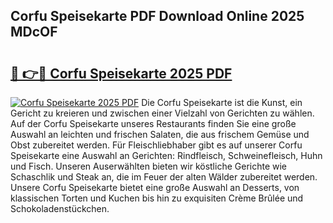 ## Corfu Speisekarte PDF Download Online 2025 MDcOF

# <h2><a href="http://gc95l6u.nevu.top/?p=Corfu+Speisekarte">🔗 👉🔴 Corfu Speisekarte 2025 PDF</a></h2>

[![Corfu Speisekarte 2025 PDF](https://i.imgur.com/dBaPXMq.png)](http://gc95l6u.nevu.top/?p=Corfu+Speisekarte)
Die Corfu Speisekarte ist die Kunst, ein Gericht zu kreieren und zwischen einer Vielzahl von Gerichten zu wählen. Auf der Corfu Speisekarte unseres Restaurants finden Sie eine große Auswahl an leichten und frischen Salaten, die aus frischem Gemüse und Obst zubereitet werden. Für Fleischliebhaber gibt es auf unserer Corfu Speisekarte eine Auswahl an Gerichten: Rindfleisch, Schweinefleisch, Huhn und Fisch. Unseren Auserwählten bieten wir köstliche Gerichte wie Schaschlik und Steak an, die im Feuer der alten Wälder zubereitet werden. Unsere Corfu Speisekarte bietet eine große Auswahl an Desserts, von klassischen Torten und Kuchen bis hin zu exquisiten Crème Brûlée und Schokoladenstückchen.
